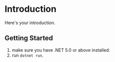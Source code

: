 ﻿# Introduction

Here's your introduction.

## Getting Started

1. make sure you have .NET 5.0 or above installed.
2. run `dotnet run`.
